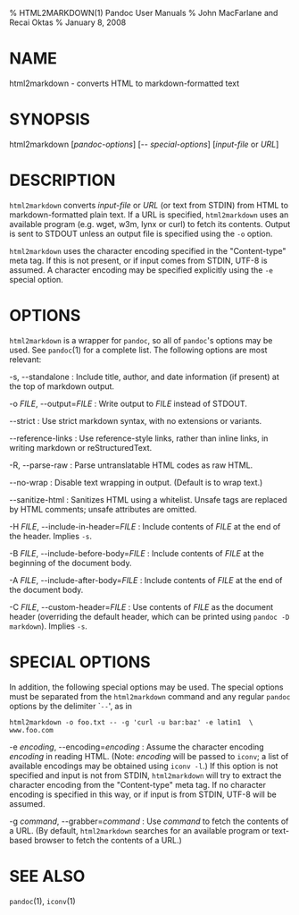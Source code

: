 % HTML2MARKDOWN(1) Pandoc User Manuals
% John MacFarlane and Recai Oktas
% January 8, 2008

# NAME

html2markdown - converts HTML to markdown-formatted text

# SYNOPSIS

html2markdown [*pandoc-options*] [\-- *special-options*] [*input-file* or
*URL*]

# DESCRIPTION

`html2markdown` converts *input-file* or *URL* (or text
from STDIN) from HTML to markdown-formatted plain text. 
If a URL is specified, `html2markdown` uses an available program
(e.g. wget, w3m, lynx or curl) to fetch its contents.  Output is sent
to STDOUT unless an output file is specified using the `-o`
option.

`html2markdown` uses the character encoding specified in the
"Content-type" meta tag.  If this is not present, or if input comes
from STDIN, UTF-8 is assumed.  A character encoding may be specified
explicitly using the `-e` special option.

# OPTIONS

`html2markdown` is a wrapper for `pandoc`, so all of
`pandoc`'s options may be used.  See `pandoc`(1) for
a complete list.  The following options are most relevant:

-s, \--standalone
:   Include title, author, and date information (if present) at the
    top of markdown output.

-o *FILE*, \--output=*FILE*
:   Write output to *FILE* instead of STDOUT. 

\--strict
:   Use strict markdown syntax, with no extensions or variants.

\--reference-links
:   Use reference-style links, rather than inline links, in writing markdown
    or reStructuredText.

-R, \--parse-raw
:   Parse untranslatable HTML codes as raw HTML.

\--no-wrap
:   Disable text wrapping in output.  (Default is to wrap text.)

\--sanitize-html
:   Sanitizes HTML using a whitelist. Unsafe tags are replaced by HTML
    comments; unsafe attributes are omitted.

-H *FILE*, \--include-in-header=*FILE*
:   Include contents of *FILE* at the end of the header.  Implies
    `-s`.

-B *FILE*, \--include-before-body=*FILE*
:   Include contents of *FILE* at the beginning of the document body.

-A *FILE*, \--include-after-body=*FILE*
:   Include contents of *FILE* at the end of the document body.

-C *FILE*, \--custom-header=*FILE*
:   Use contents of *FILE*
    as the document header (overriding the default header, which can be
    printed using `pandoc -D markdown`).  Implies `-s`.

# SPECIAL OPTIONS

In addition, the following special options may be used.  The special
options must be separated from the `html2markdown` command and any
regular `pandoc` options by the delimiter \``--`', as in

    html2markdown -o foo.txt -- -g 'curl -u bar:baz' -e latin1  \
    www.foo.com

-e *encoding*, \--encoding=*encoding* 
:   Assume the character encoding *encoding* in reading HTML.
    (Note: *encoding* will be passed to `iconv`; a list of
    available encodings may be obtained using `iconv -l`.)
    If this option is not specified and input is not from
    STDIN, `html2markdown` will try to extract the character encoding
    from the "Content-type" meta tag.  If no character encoding is
    specified in this way, or if input is from STDIN, UTF-8 will be
    assumed.

-g *command*, \--grabber=*command*
:   Use *command* to fetch the contents of a URL.  (By default,
    `html2markdown` searches for an available program or text-based
    browser to fetch the contents of a URL.)

# SEE ALSO

`pandoc`(1), `iconv`(1)
